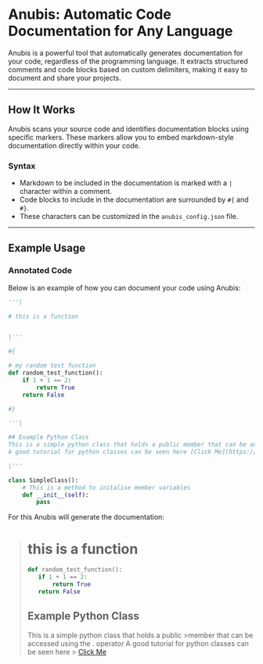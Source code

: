 # Anubis: Automatic Code Documentation for Any Language

Anubis is a powerful tool that automatically generates documentation for your code, regardless of the programming language. It extracts structured comments and code blocks based on custom delimiters, making it easy to document and share your projects.

---

## How It Works

Anubis scans your source code and identifies documentation blocks using specific markers. These markers allow you to embed markdown-style documentation directly within your code.

### Syntax

- Markdown to be included in the documentation is marked with a `|` character within a comment.
- Code blocks to include in the documentation are surrounded by `#{` and `#}`.
- These characters can be customized in the `anubis_config.json` file.

---

## Example Usage

### Annotated Code

Below is an example of how you can document your code using Anubis:

```python
'''|

# this is a function


|'''

#{

# my random test function
def random_test_function():
    if 1 + 1 == 2:
        return True
    return False

#}

'''|

## Example Python Class 
This is a simple python class that holds a public member that can be accessed using the . operator
A good tutorial for python classes can be seen here [Click Me](https://docs.python.org/3/tutorial/classes.html)

|'''

class SimpleClass():
    # This is a method to initalise member variables
    def __init__(self):
        pass


```
For this Anubis will generate the documentation:

> # this is a function  
>```python
> def random_test_function():
>    if 1 + 1 == 2:
>        return True
>    return False
>```  
>## Example Python Class
>This is a simple python class that holds a public >member that can be accessed using the . operator
>A good tutorial for python classes can be seen here > [Click Me](https://docs.python.org/3/tutorial/classes.html)


